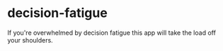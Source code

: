 # decision-fatigue
If you're overwhelmed by decision fatigue this app will take the load off your shoulders. 
